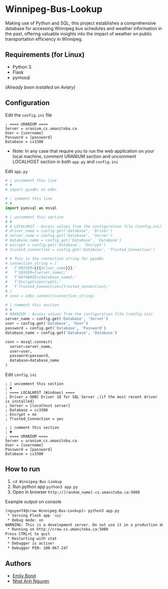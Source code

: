 # Winnipeg-Bus-Lookup

Making use of Python and SQL, this project establishes a comprehensive database for accessing Winnipeg bus schedules and weather information in the past, offering valuable insights into the impact of weather on public transportation efficiency in Winnipeg.

## Requirements (for Linux)

- Python 3.
- Flask
- pymssql

*(Already been installed on Aviary)*

## Configuration

Edit the `config.ini` file

```
; ==== URANIUM ====
Server = uranium.cs.umanitoba.ca
User = [username]
Password = [password]
Database = cs3380
```

* Note: In any case that require you to run the web application on your local machine, comment URANIUM section and uncomment LOCALHOST section in both `app.py` and `config.ini`

Edit `app.py`
```py
# | uncomment this line
# ▼
# import pyodbc as odbc

# | comment this line
# ▼
import pymssql as mssql
```
```py
# | uncomment this section
# ▼
# # LOCALHOST - Access values from the configuration file (config.ini)
# driver_name = config.get('Database', 'Driver')
# server_name = config.get('Database', 'Server')
# database_name = config.get('Database', 'Database')
# encrypt = config.get('Database', 'Encrypt')
# trusted_connection = config.get('Database', 'Trusted_Connection')

# # This is the connection string for pyodbc
# connection_string = (
#   f'DRIVER={{{driver_name}}};'
#   f'SERVER={server_name};'
#   f'DATABASE={database_name};'
#   f'Encrypt={encrypt};'
#   f'Trusted_Connection={trusted_connection};'
# )
# conn = odbc.connect(connection_string)

# | comment this section
# ▼
# URANIUM - Access values from the configuration file (config.ini)
server_name = config.get('Database', 'Server')
user = config.get('Database', 'User')
password = config.get('Database', 'Password')
database_name = config.get('Database', 'Database')

conn = mssql.connect(
  server=server_name,
  user=user,
  password=password,
  database=database_name
)
```

Edit `config.ini`
```
; | uncomment this section
; ▼
; ==== LOCALHOST (Windows) ====
; Driver = ODBC Driver 18 for SQL Server ;(if the most recent driver is installed)
; Server = [localhost server]
; Database = cc3380
; Encrypt = no
; Trusted_Connection = yes

; | comment this section
; ▼
; ==== URANIUM ====
Server = uranium.cs.umanitoba.ca
User = [username]
Password = [password]
Database = cs3380
```

## How to run

1. `cd Winnipeg-Bus-Lookup`
2. Run python app `python3 app.py`
3. Open in browser `http://[random_name].cs.umanitoba.ca:5000`

Example output on console
```bash
[nguyen74@crow Winnipeg-Bus-Lookup]> python3 app.py
 * Serving Flask app 'app'
 * Debug mode: on
WARNING: This is a development server. Do not use it in a production deployment. Use a production WSGI server instead.
 * Running on http://crow.cs.umanitoba.ca:5000
Press CTRL+C to quit
 * Restarting with stat
 * Debugger is active!
 * Debugger PIN: 108-967-247
```

## Authors

- [Emily Bond]()
- [Nhat Anh Nguyen](https://github.com/nateng98)
